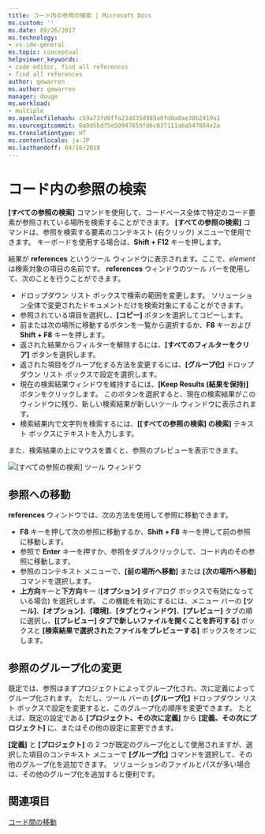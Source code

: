 ```yaml
---
title: コード内の参照の検索 | Microsoft Docs
ms.custom: ''
ms.date: 09/26/2017
ms.technology:
- vs-ide-general
ms.topic: conceptual
helpviewer_keywords:
- code editor, find all references
- find all references
author: gewarren
ms.author: gewarren
manager: douge
ms.workload:
- multiple
ms.openlocfilehash: c59a73fd0ffa23dd35d989a0fd0a0ae38b2419a1
ms.sourcegitcommit: 6a9d5bd75e50947659fd6c837111a6a547884e2a
ms.translationtype: HT
ms.contentlocale: ja-JP
ms.lasthandoff: 04/16/2018
---
```

# <a name="finding-references-in-your-code"></a>コード内の参照の検索  
**[すべての参照の検索]** コマンドを使用して、コードベース全体で特定のコード要素が参照されている場所を検索することができます。 **[すべての参照の検索]** コマンドは、参照を検索する要素のコンテキスト (右クリック) メニューで使用できます。 キーボードを使用する場合は、**Shift + F12** キーを押します。  

結果が **<element> references** というツール ウィンドウに表示されます。ここで、*element* は検索対象の項目の名前です。 **references** ウィンドウのツール バーを使用して、次のことを行うことができます。  
- ドロップダウン リスト ボックスで検索の範囲を変更します。 ソリューション全体で変更されたドキュメントだけを検索対象にすることができます。  
- 参照されている項目を選択し、**[コピー]** ボタンを選択してコピーします。  
- 前または次の場所に移動するボタンを一覧から選択するか、**F8** キーおよび **Shift + F8** キーを押します。  
- 返された結果からフィルターを解除するには、**[すべてのフィルターをクリア]** ボタンを選択します。  
- 返された項目をグループ化する方法を変更するには、**[グループ化]** ドロップダウン リスト ボックスで設定を選択します。  
- 現在の検索結果ウィンドウを維持するには、**[Keep Results (結果を保持)]** ボタンをクリックします。 このボタンを選択すると、現在の検索結果がこのウィンドウに残り、新しい検索結果が新しいツール ウィンドウに表示されます。  
- 検索結果内で文字列を検索するには、**[[すべての参照の検索] の検索]** テキスト ボックスにテキストを入力します。  

また、検索結果の上にマウスを置くと、参照のプレビューを表示できます。  

![[すべての参照の検索] ツール ウィンドウ](../ide/media/vside_findallreferences.png)  

## <a name="navigate-to-references"></a>参照への移動
**references** ウィンドウでは、次の方法を使用して参照に移動できます。  

- **F8** キーを押して次の参照に移動するか、**Shift + F8** キーを押して前の参照に移動します。  
- 参照で **Enter** キーを押すか、参照をダブルクリックして、コード内のその参照に移動します。  
- 参照のコンテキスト メニューで、**[前の場所へ移動]** または **[次の場所へ移動]** コマンドを選択します。  
- **上方向**キーと**下方向**キー (**[オプション]** ダイアログ ボックスで有効になっている場合) を選択します。 この機能を有効にするには、メニュー バーの **[ツール]**、**[オプション]**、**[環境]**、**[タブとウィンドウ]**、**[プレビュー]** タブの順に選択し、**[[プレビュー] タブで新しいファイルを開くことを許可する]** ボックスと **[検索結果で選択されたファイルをプレビューする]** ボックスをオンにします。  

## <a name="change-reference-groupings"></a>参照のグループ化の変更  
既定では、参照はまずプロジェクトによってグループ化され、次に定義によってグループ化されます。 ただし、ツール バーの **[グループ化]** ドロップダウン リスト ボックスで設定を変更すると、このグループ化の順序を変更できます。 たとえば、既定の設定である **[プロジェクト、その次に定義]** から **[定義、その次にプロジェクト]** に、またはその他の設定に変更できます。  

**[定義]** と **[プロジェクト]** の 2 つが既定のグループ化として使用されますが、選択した項目のコンテキスト メニューで **[グループ化]** コマンドを選択して、その他のグループ化を追加できます。 ソリューションのファイルとパスが多い場合は、その他のグループ化を追加すると便利です。  

## <a name="see-also"></a>関連項目  
[コード間の移動](../ide/navigating-code.md)  